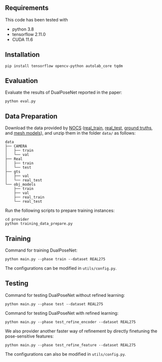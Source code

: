 ## Requirements
This code has been tested with
- python 3.8
- tensorflow 2.11.0
- CUDA 11.6

## Installation
```
pip install tensorflow opencv-python autolab_core tqdm
```
## Evaluation
Evaluate the results of DualPoseNet reported in the paper:

```
python eval.py
```
## Data Preparation

Download the data provided by [NOCS](https://github.com/hughw19/NOCS_CVPR2019) ([real_train](http://download.cs.stanford.edu/orion/nocs/real_train.zip), [real_test](http://download.cs.stanford.edu/orion/nocs/real_test.zip),
[ground truths](http://download.cs.stanford.edu/orion/nocs/gts.zip),
and [mesh models](http://download.cs.stanford.edu/orion/nocs/obj_models.zip)), and unzip them in the folder ```data/``` as follows:

```
data
├── CAMERA
│   ├── train
│   └── val
├── Real
│   ├── train
│   └── test
├── gts
│   ├── val
│   └── real_test
└── obj_models
    ├── train
    ├── val
    ├── real_train
    └── real_test
```

Run the following scripts to prepare training instances:

```
cd provider
python training_data_prepare.py
```

## Training

Command for training DualPoseNet:
```
python main.py --phase train --dataset REAL275
```
The configurations can be modified in ```utils/config.py```.

## Testing
Command for testing DualPoseNet without refined learning:
```
python main.py --phase test --dataset REAL275
```

Command for testing DualPoseNet with refined learning:
```
python main.py --phase test_refine_encoder --dataset REAL275
```

We also provider another faster way of refinement by directly finetuning the pose-sensitive features:
```
python main.py --phase test_refine_feature --dataset REAL275
```

The configurations can also be modified in ```utils/config.py```.